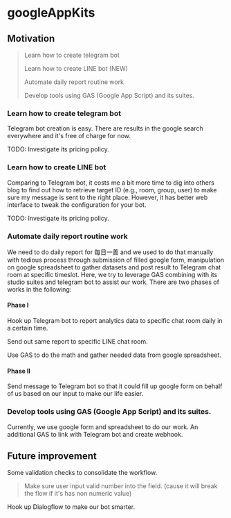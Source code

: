 # googleAppKits

## Motivation

> Learn how to create telegram bot
>
> Learn how to create LINE bot (NEW)
> 
> Automate daily report routine work
>
> Develop tools using GAS (Google App Script) and its suites.

### Learn how to create telegram bot

Telegram bot creation is easy. There are results in the google search
everywhere and it's free of charge for now. 

TODO: Investigate its pricing policy.


### Learn how to create LINE bot

Comparing to Telegram bot, it costs me a bit more time to dig into others blog
to find out how to retrieve target ID (e.g., room, group, user) to make sure my
message is sent to the right place. However, it has better web interface to
tweak the configuration for your bot.

TODO: Investigate its pricing policy.

### Automate daily report routine work

We need to do daily report for 每日一善 and we used to do that manually with tedious process through submission of filled google form, manipulation on google spreadsheet to gather datasets and post result to Telegram chat room at specific timeslot. Here, we try to leverage GAS combining with its studio suites and telegram bot to assist our work. There are two phases of works in the following:

#### Phase I
Hook up Telegram bot to report analytics data to specific chat room daily in a certain time.

Send out same report to specific LINE chat room.

Use GAS to do the math and gather needed data from google spreadsheet.

#### Phase II
Send message to Telegram bot so that it could fill up google form on behalf of
us based on our input to make our life easier.

### Develop tools using GAS (Google App Script) and its suites.

Currently, we use google form and spreadsheet to do our work. An additional GAS
to link with Telegram bot and create webhook.

## Future improvement

Some validation checks to consolidate the workflow.
> Make sure user input valid number into the field. (cause it will break the flow if it's has non numeric value)
>

Hook up Dialogflow to make our bot smarter.
